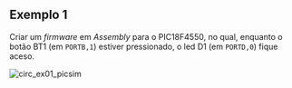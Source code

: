 ## Exemplo 1

Criar um *firmware* em *Assembly* para o PIC18F4550, no qual, enquanto o botão BT1 (em `PORTB,1`) 
estiver pressionado, o led D1 (em `PORTD,0`) fique aceso. 

![circ_ex01_picsim](https://github.com/user-attachments/assets/90b0396d-d0dd-4c94-a514-df3ad936dcf5)
